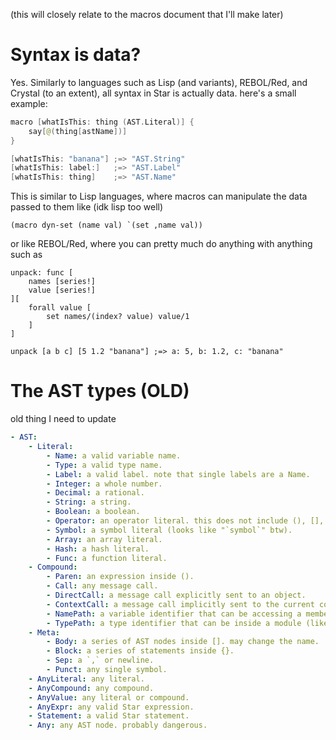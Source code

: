 (this will closely relate to the macros document that I'll make later)

# Syntax is data?
Yes. Similarly to languages such as Lisp (and variants), REBOL/Red, and Crystal (to an extent), all syntax in Star is actually data. here's a small example:
```swift
macro [whatIsThis: thing (AST.Literal)] {
	say[@(thing[astName])]
}

[whatIsThis: "banana"] ;=> "AST.String"
[whatIsThis: label:]   ;=> "AST.Label"
[whatIsThis: thing]    ;=> "AST.Name"
```

This is similar to Lisp languages, where macros can manipulate the data passed to them like (idk lisp too well)
```nu
(macro dyn-set (name val) `(set ,name val))
```

or like REBOL/Red, where you can pretty much do anything with anything such as
```red
unpack: func [
	names [series!]
	value [series!]
][
	forall value [
		set names/(index? value) value/1
	]
]

unpack [a b c] [5 1.2 "banana"] ;=> a: 5, b: 1.2, c: "banana"
```

# The AST types (OLD)
old thing I need to update
```yaml
- AST:
    - Literal:
        - Name: a valid variable name.
        - Type: a valid type name.
        - Label: a valid label. note that single labels are a Name.
        - Integer: a whole number.
        - Decimal: a rational.
        - String: a string.
        - Boolean: a boolean.
        - Operator: an operator literal. this does not include (), [], nor {}.
        - Symbol: a symbol literal (looks like "`symbol`" btw).
        - Array: an array literal.
        - Hash: a hash literal.
        - Func: a function literal.
    - Compound:
        - Paren: an expression inside ().
        - Call: any message call.
        - DirectCall: a message call explicitly sent to an object.
        - ContextCall: a message call implicitly sent to the current context object.
        - NamePath: a variable identifier that can be accessing a member (like myPoint.x).
        - TypePath: a type identifier that can be inside a module (like Core.Int).
    - Meta:
        - Body: a series of AST nodes inside []. may change the name.
        - Block: a series of statements inside {}.
        - Sep: a `,` or newline.
        - Punct: any single symbol.
    - AnyLiteral: any literal.
    - AnyCompound: any compound.
    - AnyValue: any literal or compound.
    - AnyExpr: any valid Star expression.
    - Statement: a valid Star statement.
    - Any: any AST node. probably dangerous.
```